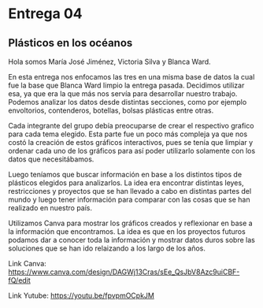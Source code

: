 # Entrega 04
## Plásticos en los océanos 

Hola somos María José Jiménez, Victoria Silva y Blanca Ward.

En esta entrega nos enfocamos las tres en una misma base de datos la cual fue la base que Blanca Ward limpio la entrega pasada. Decidimos utilizar esa, ya que era la que más nos servía para desarrollar nuestro trabajo. Podemos analizar los datos desde distintas secciones, como por ejemplo envoltorios, contenderos, botellas, bolsas plásticas entre otras.

Cada integrante del grupo debía preocuparse de crear el respectivo grafico para cada tema elegido. Esta parte fue un poco más compleja ya que nos costó la creación de estos gráficos interactivos, pues se tenía que limpiar y ordenar cada uno de los gráficos para así poder utilizarlo solamente con los datos que necesitábamos. 

Luego teníamos que buscar información en base a los distintos tipos de plásticos elegidos para analizarlos. La idea era encontrar distintas leyes, restricciones y proyectos que se han llevado a cabo en distintas partes del mundo y luego tener información para comparar con las cosas que se han realizado en nuestro país. 

Utilizamos Canva para mostrar los gráficos creados y reflexionar en base a la información que encontramos. La idea es que en los proyectos futuros podamos dar a conocer toda la información y mostrar datos duros sobre las soluciones que se han ido relaizando a los largo de los años.

Link Canva: https://www.canva.com/design/DAGWj13Cras/sEe_QsJbV8Azc9uiCBF-fQ/edit

Link Yutube: https://youtu.be/fpvpmOCpkJM

